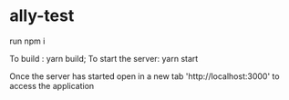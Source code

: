 # ally-test

run npm i

To build : yarn build;
To start the server: yarn start

Once the server has started open in a new tab 'http://localhost:3000' to access the application